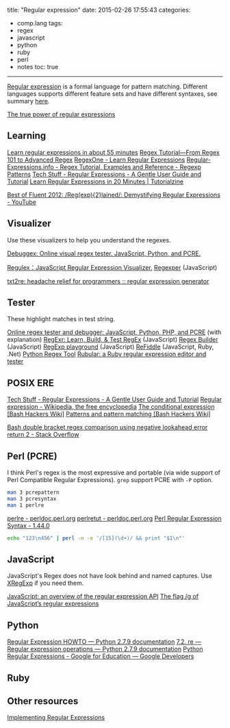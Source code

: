 title: "Regular expression"
date: 2015-02-26 17:55:43
categories:
- comp.lang
tags:
- regex
- javascript
- python
- ruby
- perl
- notes
toc: true
---

[Regular expression](http://www.wikiwand.com/en/Regular_expression) is a formal language for pattern matching. Different languages supports different feature sets and have different syntaxes, see summary [here](http://www.greenend.org.uk/rjk/tech/regexp.html).

[The true power of regular expressions](https://nikic.github.io/2012/06/15/The-true-power-of-regular-expressions.html)

<!-- more -->

## Learning

[Learn regular expressions in about 55 minutes](http://qntm.org/files/re/re.html)
[Regex Tutorial—From Regex 101 to Advanced Regex](http://www.rexegg.com/)
[RegexOne - Learn Regular Expressions](http://regexone.com/)
[Regular-Expressions.info - Regex Tutorial, Examples and Reference - Regexp Patterns](http://www.regular-expressions.info/)
[Tech Stuff - Regular Expressions - A Gentle User Guide and Tutorial](http://zytrax.com/tech/web/regex.htm)
[Learn Regular Expressions in 20 Minutes | Tutorialzine](http://tutorialzine.com/2014/12/learn-regular-expressions-in-20-minutes/)

[Best of Fluent 2012: /Reg(exp){2}lained/: Demystifying Regular Expressions - YouTube](https://www.youtube.com/watch?v=EkluES9Rvak)

## Visualizer

Use these visualizers to help you understand the regexes.

[Debuggex: Online visual regex tester. JavaScript, Python, and PCRE.](https://www.debuggex.com/)

[Regulex：JavaScript Regular Expression Visualizer.](http://jex.im/regulex/)
[Regexper](http://www.regexper.com/) (JavaScript)

[txt2re: headache relief for programmers :: regular expression generator](http://txt2re.com/)

## Tester

These highlight matches in test string.

[Online regex tester and debugger: JavaScript, Python, PHP, and PCRE](https://regex101.com/) (with explanation)
[RegExr: Learn, Build, & Test RegEx](http://www.regexr.com/) (JavaScript)
[Regex Builder](http://ysmood.github.io/regex-builder/) (JavaScript)
[RegExp playground](http://leaverou.github.io/regexplained/) (JavaScript)
[ReFiddle](http://refiddle.com/) (JavaScript, Ruby, .Net)
[Python Regex Tool](http://www.pythonregex.com/)
[Rubular: a Ruby regular expression editor and tester](http://rubular.com/)

## POSIX ERE

[Tech Stuff - Regular Expressions - A Gentle User Guide and Tutorial](http://zytrax.com/tech/web/regex.htm)
[Regular expression - Wikipedia, the free encyclopedia](http://en.wikipedia.org/wiki/Regular_expression#Standards)
[The conditional expression [Bash Hackers Wiki]](http://wiki.bash-hackers.org/syntax/ccmd/conditional_expression)
[Patterns and pattern matching [Bash Hackers Wiki]](http://wiki.bash-hackers.org/syntax/pattern)

[Bash double bracket regex comparison using negative lookahead error return 2 - Stack Overflow](http://stackoverflow.com/questions/30905017/bash-double-bracket-regex-comparison-using-negative-lookahead-error-return-2)

## Perl (PCRE)

I think Perl's regex is the most expressive and portable (via wide support of Perl Compatible Regular Expressions).
`grep` support PCRE with `-P` option.

```sh
man 3 pcrepattern
man 3 pcresyntax
man 1 perlre
```

[perlre - perldoc.perl.org](http://perldoc.perl.org/perlre.html)
[perlretut - perldoc.perl.org](http://perldoc.perl.org/perlretut.html)
[Perl Regular Expression Syntax - 1.44.0](http://www.boost.org/doc/libs/1_44_0/libs/regex/doc/html/boost_regex/syntax/perl_syntax.html)

```sh
echo "123\n456" | perl -n -e '/[15](\d+)/ && print "$1\n"'
```

## JavaScript

JavaScript's Regex does not have look behind and named captures.
Use [XRegExp](http://xregexp.com/) if you need them.

[JavaScript: an overview of the regular expression API](http://www.2ality.com/2011/04/javascript-overview-of-regular.html)
[The flag /g of JavaScript’s regular expressions](http://www.2ality.com/2013/08/regexp-g.html)

## Python

[Regular Expression HOWTO — Python 2.7.9 documentation](https://docs.python.org/2/howto/regex.html)
[7.2. re — Regular expression operations — Python 2.7.9 documentation](https://docs.python.org/2/library/re.html)
[Python Regular Expressions - Google for Education — Google Developers](https://developers.google.com/edu/python/regular-expressions)

## Ruby


## Other resources

[Implementing Regular Expressions](http://swtch.com/~rsc/regexp/)
